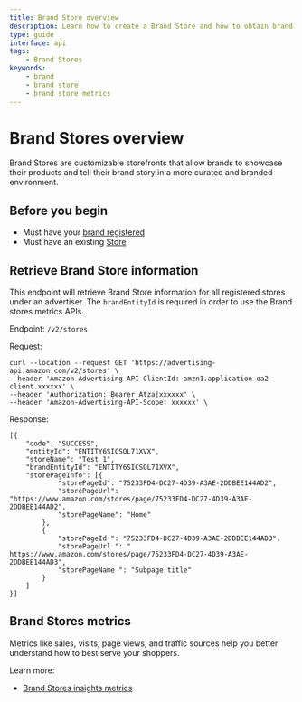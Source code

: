 ```yaml
---
title: Brand Store overview
description: Learn how to create a Brand Store and how to obtain brand registry ID. 
type: guide
interface: api 
tags:
    - Brand Stores
keywords:
    - brand
    - brand store
    - brand store metrics
---
```


# Brand Stores overview

Brand Stores are customizable storefronts that allow brands to showcase their products and tell their brand story in a more curated and branded environment.


## Before you begin

* Must have your [brand registered](https://brandservices.amazon.com/brandregistry)
* Must have an existing [Store](https://advertising.amazon.com/solutions/products/stores?ref_=a20m_us_faq_st)



## Retrieve Brand Store information

This endpoint will retrieve Brand Store information for all registered stores under an advertiser. The `brandEntityId` is required in order to use the Brand stores metrics APIs. 

Endpoint: `/v2/stores` 

Request:


```
curl --location --request GET 'https://advertising-api.amazon.com/v2/stores' \
--header 'Amazon-Advertising-API-ClientId: amzn1.application-oa2-client.xxxxxx' \
--header 'Authorization: Bearer Atza|xxxxxx' \
--header 'Amazon-Advertising-API-Scope: xxxxxx' \
```

Response: 



```
[{
    "code": "SUCCESS",
    "entityId": "ENTITY6SICSOL71XVX",
    "storeName": "Test 1",
    "brandEntityId": "ENTITY6SICSOL71XVX",
    "storePageInfo": [{
            "storePageId": "75233FD4-DC27-4D39-A3AE-2DDBEE144AD2",
            "storePageUrl": "https://www.amazon.com/stores/page/75233FD4-DC27-4D39-A3AE-2DDBEE144AD2",
            "storePageName": "Home"
        },
        {
            "storePageId ": "75233FD4-DC27-4D39-A3AE-2DDBEE144AD3",
            "storePageUrl ": " https://www.amazon.com/stores/page/75233FD4-DC27-4D39-A3AE-2DDBEE144AD3",
            "storePageName ": "Subpage title"
        }
    ]
}]
```



## Brand Stores metrics

Metrics like sales, visits, page views, and traffic sources help you better understand how to best serve your shoppers. 

Learn more:

* [Brand Stores insights metrics](guides/brand-store/insight-metrics)


